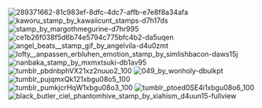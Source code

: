 
![289371662-81c983ef-8dfc-4dc7-affb-e7e8f8a34afa](https://github.com/3rd-child/3rd-child/assets/120333231/8d665d65-7319-4a1a-99b8-6d97967da060) ![kaworu_stamp_by_kawaiicunt_stamps-d7h17ds](https://github.com/3rd-child/3rd-child/assets/120333231/ce60d877-9250-4615-ac8a-e4db04527f84) ![stamp_by_margothmegurine-d7hr995](https://github.com/3rd-child/3rd-child/assets/120333231/08f75a58-2738-4b0c-8cbe-e272058b679d) ![ce1b26f038f5d6b74e5794c775bfc4b2-da5uqen](https://github.com/3rd-child/3rd-child/assets/120333231/e8d50434-0747-4d92-9ab1-94e54d1ae9e8) ![angel_beats__stamp_gif_by_angelvila-d4u0zmt](https://github.com/3rd-child/3rd-child/assets/120333231/f87474d8-de1d-4618-87bd-2264aaab761a) ![lofty__anpassen_erbluhen_emotion_stamp_by_simlishbacon-daws15j](https://github.com/3rd-child/3rd-child/assets/120333231/459db543-ba84-4500-a3b4-86e8e722d450) ![nanbaka_stamp_by_mxmxtsuki-db1av95](https://github.com/3rd-child/3rd-child/assets/120333231/efcb1a35-0cc3-438c-8f14-bef42b924e4e) ![tumblr_pbdnbphVX21xz2nuuo2_100](https://github.com/3rd-child/3rd-child/assets/120333231/c23f6cc4-76e7-48b3-9d26-3dd6179675c4) ![049_by_wonholy-dbulkpt](https://github.com/3rd-child/3rd-child/assets/120333231/81838fd8-8d84-4c76-bf31-478816a3c8ec) ![tumblr_pujqmxQk121xbgu08o5_100](https://github.com/3rd-child/3rd-child/assets/120333231/b109444d-dd24-4a29-941d-358d00b1afbe) ![tumblr_pumkjcrHqW1xbgu08o3_100](https://github.com/3rd-child/3rd-child/assets/120333231/a6293fe7-78f9-44d0-aaf7-d4d2cb8c71d7) ![tumblr_ptoed0SE4i1xbgu08o6_100](https://github.com/3rd-child/3rd-child/assets/120333231/df707d57-494e-42df-9d76-699c25b512db) ![black_butler_ciel_phantomhive_stamp_by_xiahism_d4uun15-fullview](https://github.com/3rd-child/3rd-child/assets/120333231/d1b22b63-0483-4801-b824-ba93ea2fb2b5) 












